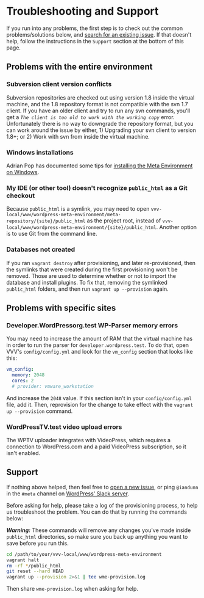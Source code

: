 # Troubleshooting and Support

If you run into any problems, the first step is to check out the common problems/solutions below,
and [search for an existing issue](https://github.com/WordPress/meta-environment/issues). If that
doesn't help, follow the instructions in the `Support` section at the bottom of this page.


## Problems with the entire environment

### Subversion client version conflicts

Subversion repositories are checked out using version 1.8 inside the virtual machine, and the 1.8 repository format is not compatible with the svn 1.7 client. If you have an older client and try to run any svn commands, you'll get a *`The client is too old to work with the working copy`* error. Unfortunately there is no way to downgrade the repository format, but you can work around the issue by either, 1) Upgrading your svn client to version 1.8+; or 2) Work with svn from inside the virtual machine.

### Windows installations

Adrian Pop has documented some tips for [installing the Meta Environment on Windows](http://test.informagination.ro/wordpress-meta-environment-in-win-10/).

### My IDE (or other tool) doesn't recognize `public_html` as a Git checkout

Because `public_html` is a symlink, you may need to open `vvv-local/www/wordpress-meta-environment/meta-repository/{site}/public_html` as the project root, instead of `vvv-local/www/wordpress-meta-environment/{site}/public_html`. Another option is to use Git from the command line.

### Databases not created

If you ran `vagrant destroy` after provisioning, and later re-provisioned, then the symlinks that were created during the first provisioning won't be removed. Those are used to determine whether or not to import the database and install plugins. To fix that, removing the symlinked `public_html` folders, and then run `vagrant up --provision` again.


## Problems with specific sites

### Developer.WordPressorg.test WP-Parser memory errors

You may need to increase the amount of RAM that the virtual machine has in order to run the parser for `developer.wordpress.test`. To do that, open VVV's `config/config.yml` and look for the `vm_config` section that looks like this:

```yaml
vm_config:
  memory: 2048
  cores: 2
  # provider: vmware_workstation
```

And increase the `2048` value. If this section isn't in your `config/config.yml` file, add it. Then, reprovision for the change to take effect with the `vagrant up --provision` command.

### WordPressTV.test video upload errors

The WPTV uploader integrates with VideoPress, which requires a connection to WordPress.com and a paid VideoPress subscription, so it isn't enabled.


## Support

If nothing above helped, then feel free to [open a new issue](https://github.com/WordPress/meta-environment/issues/new), or ping `@iandunn` in the `#meta` channel on [WordPress' Slack server](https://make.wordpress.org/chat/).

Before asking for help, please take a log of the provisioning process, to help us troubleshoot the problem. You can do that by running the commands below:

***Warning:*** These commands will remove any changes you've made inside `public_html` directories, so make sure you back up anything you want to save before you run this.

```sh
cd /path/to/your/vvv-local/www/wordpress-meta-environment
vagrant halt
rm -rf */public_html
git reset --hard HEAD
vagrant up --provision 2>&1 | tee wme-provision.log
```

Then share `wme-provision.log` when asking for help.
